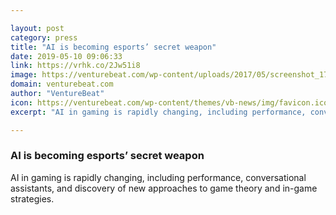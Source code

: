 ```yaml
---

layout: post
category: press
title: "AI is becoming esports’ secret weapon"
date: 2019-05-10 09:06:33
link: https://vrhk.co/2Jw51i8
image: https://venturebeat.com/wp-content/uploads/2017/05/screenshot_17-05-23_15-08-05-000.jpg?w=1200&strip=all
domain: venturebeat.com
author: "VentureBeat"
icon: https://venturebeat.com/wp-content/themes/vb-news/img/favicon.ico
excerpt: "AI in gaming is rapidly changing, including performance, conversational assistants, and discovery of new approaches to game theory and in-game strategies."

---
```


### AI is becoming esports’ secret weapon

AI in gaming is rapidly changing, including performance, conversational assistants, and discovery of new approaches to game theory and in-game strategies.